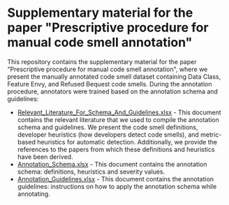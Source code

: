 # Supplementary material for the paper "Prescriptive procedure for manual code smell annotation"

This repository contains the supplementary material for the paper "Prescriptive procedure for manual code smell annotation", where we present the manually annotated code smell dataset containing Data Class, Feature Envy, and Refused Bequest code smells. During the annotation procedure, annotators were trained based on the annotation schema and guidelines:
* [Relevant_Literature_For_Schema_And_Guidelines.xlsx](https://github.com/Clean-CaDET/CSharp_dataset_prescriptive_procedure/blob/master/Relevant_Literature_For_Schema_And_Guidelines.xlsx) - This document contains the relevant literature that we used to compile the annotation schema and guidelines. We present the code smell definitions, developer heuristics (how developers detect code smells), and metric-based heuristics for automatic detection. Additionally, we provide the references to the papers from which these definitions and heuristics have been derived.
* [Annotation_Schema.xlsx](https://github.com/Clean-CaDET/CSharp_dataset_prescriptive_procedure/blob/master/Annotation_Schema.xlsx) - This document contains the annotation schema: definitions, heuristics and severity values.
* [Annotation_Guidelines.xlsx](https://github.com/Clean-CaDET/CSharp_dataset_prescriptive_procedure/blob/master/Annotation_Guidelines.xlsx) - This document contains the annotation guidelines: instructions on how to apply the annotation schema while annotating.
